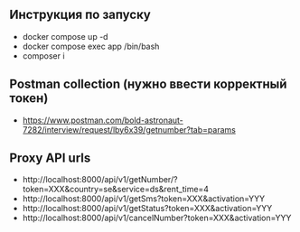 ## Инструкция по запуску
- docker compose up -d
- docker compose exec app /bin/bash
- composer i

## Postman collection (нужно ввести корректный токен)
- https://www.postman.com/bold-astronaut-7282/interview/request/lby6x39/getnumber?tab=params

## Proxy API urls
- http://localhost:8000/api/v1/getNumber/?token=XXX&country=se&service=ds&rent_time=4
- http://localhost:8000/api/v1/getSms?token=XXX&activation=YYY
- http://localhost:8000/api/v1/getStatus?token=XXX&activation=YYY
- http://localhost:8000/api/v1/cancelNumber?token=XXX&activation=YYY
